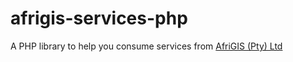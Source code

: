 # afrigis-services-php
A PHP library to help you consume services from [AfriGIS (Pty) Ltd](https://www.afrigis.co.za/)
